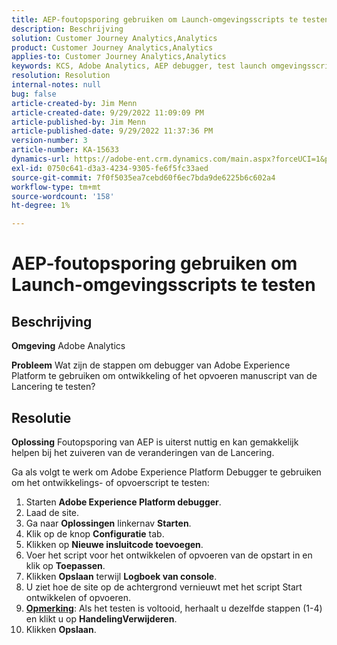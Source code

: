 ```yaml
---
title: AEP-foutopsporing gebruiken om Launch-omgevingsscripts te testen
description: Beschrijving
solution: Customer Journey Analytics,Analytics
product: Customer Journey Analytics,Analytics
applies-to: Customer Journey Analytics,Analytics
keywords: KCS, Adobe Analytics, AEP debugger, test launch omgevingsscripts, Adobe Experience Platform, hoe
resolution: Resolution
internal-notes: null
bug: false
article-created-by: Jim Menn
article-created-date: 9/29/2022 11:09:09 PM
article-published-by: Jim Menn
article-published-date: 9/29/2022 11:37:36 PM
version-number: 3
article-number: KA-15633
dynamics-url: https://adobe-ent.crm.dynamics.com/main.aspx?forceUCI=1&pagetype=entityrecord&etn=knowledgearticle&id=82e3aeb3-4b40-ed11-9db1-0022480866ad
exl-id: 0750c641-d3a3-4234-9305-fe6f5fc33aed
source-git-commit: 7f0f5035ea7cebd60f6ec7bda9de6225b6c602a4
workflow-type: tm+mt
source-wordcount: '158'
ht-degree: 1%

---
```


# AEP-foutopsporing gebruiken om Launch-omgevingsscripts te testen

## Beschrijving


<b>Omgeving</b>
Adobe Analytics

<b>Probleem</b>
Wat zijn de stappen om debugger van Adobe Experience Platform te gebruiken om ontwikkeling of het opvoeren manuscript van de Lancering te testen?


## Resolutie


<b>Oplossing</b>
Foutopsporing van AEP is uiterst nuttig en kan gemakkelijk helpen bij het zuiveren van de veranderingen van de Lancering.

Ga als volgt te werk om Adobe Experience Platform Debugger te gebruiken om het ontwikkelings- of opvoerscript te testen:

1. Starten <b>Adobe Experience Platform debugger</b>.
2. Laad de site.
3. Ga naar <b>Oplossingen</b> linkernav  <b>Starten</b>.
4. Klik op de knop <b>Configuratie</b> tab.
5. Klikken op <b>Nieuwe insluitcode toevoegen</b>.
6. Voer het script voor het ontwikkelen of opvoeren van de opstart in en klik op <b>Toepassen</b>.
7. Klikken <b>Opslaan</b> terwijl <b>Logboek van console</b>.
8. U ziet hoe de site op de achtergrond vernieuwt met het script Start ontwikkelen of opvoeren.
9. <b><u>Opmerking</u></b>: Als het testen is voltooid, herhaalt u dezelfde stappen (1-4) en klikt u op <b>Handeling</b><b>Verwijderen</b>.
10. Klikken <b>Opslaan</b>.
